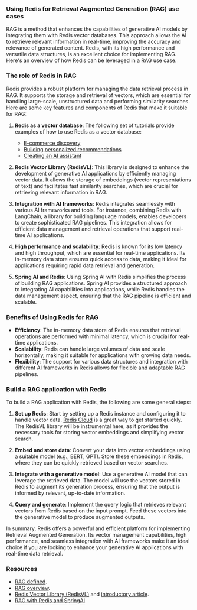 ### Using Redis for Retrieval Augmented Generation (RAG) use cases

RAG is a method that enhances the capabilities of generative AI models by integrating them with Redis vector databases.
This approach allows the AI to retrieve relevant information in real-time, improving the accuracy and relevance of generated content.
Redis, with its high performance and versatile data structures, is an excellent choice for implementing RAG.
Here's an overview of how Redis can be leveraged in a RAG use case.

### The role of Redis in RAG

Redis provides a robust platform for managing the data retrieval process in RAG.
It supports the storage and retrieval of vectors, which are essential for handling large-scale, unstructured data and performing similarity searches.
Here are some key features and components of Redis that make it suitable for RAG:

1. **Redis as a vector database**: The following set of tutorials provide examples of how to use Redis as a vector database:
    - [E-commerce discovery](redisinsight:_?tutorialId=e-commerce-discovery)
    - [Building personalized recommendations](redisinsight:_?tutorialId=personalized_recommendations)
    - [Creating an AI assistant](redisinsight:_?tutorialId=ai_assistant)

1. **Redis Vector Library (RedisVL)**: This library is designed to enhance the development of generative AI applications by efficiently managing vector data. It allows the storage of embeddings (vector representations of text) and facilitates fast similarity searches, which are crucial for retrieving relevant information in RAG.

1. **Integration with AI frameworks**: Redis integrates seamlessly with various AI frameworks and tools. For instance, combining Redis with LangChain, a library for building language models, enables developers to create sophisticated RAG pipelines. This integration allows for efficient data management and retrieval operations that support real-time AI applications.

1. **High performance and scalability**: Redis is known for its low latency and high throughput, which are essential for real-time applications. Its in-memory data store ensures quick access to data, making it ideal for applications requiring rapid data retrieval and generation.

1. **Spring AI and Redis**: Using Spring AI with Redis simplifies the process of building RAG applications. Spring AI provides a structured approach to integrating AI capabilities into applications, while Redis handles the data management aspect, ensuring that the RAG pipeline is efficient and scalable.

### Benefits of Using Redis for RAG

- **Efficiency**: The in-memory data store of Redis ensures that retrieval operations are performed with minimal latency, which is crucial for real-time applications.
- **Scalability**: Redis can handle large volumes of data and scale horizontally, making it suitable for applications with growing data needs.
- **Flexibility**: The support for various data structures and integration with different AI frameworks in Redis allows for flexible and adaptable RAG pipelines.

### Build a RAG application with Redis

To build a RAG application with Redis, the following are some general steps:

1. **Set up Redis**: Start by setting up a Redis instance and configuring it to handle vector data. [Redis Cloud](https://redis.io/try-free/?utm_source=redisinsight&utm_medium=app&utm_campaign=RAG_tutorial) is a great way to get started quickly. The RedisVL library will be instrumental here, as it provides the necessary tools for storing vector embeddings and simplifying vector search.

1. **Embed and store data**: Convert your data into vector embeddings using a suitable model (e.g., BERT, GPT). Store these embeddings in Redis, where they can be quickly retrieved based on vector searches.

1. **Integrate with a generative model**: Use a generative AI model that can leverage the retrieved data. The model will use the vectors stored in Redis to augment its generation process, ensuring that the output is informed by relevant, up-to-date information.

1. **Query and generate**: Implement the query logic that retrieves relevant vectors from Redis based on the input prompt. Feed these vectors into the generative model to produce augmented outputs.

In summary, Redis offers a powerful and efficient platform for implementing Retrieval Augmented Generation. Its vector management capabilities, high performance, and seamless integration with AI frameworks make it an ideal choice if you are looking to enhance your generative AI applications with real-time data retrieval.

### Resources

- [RAG defined](https://redis.io/glossary/retrieval-augmented-generation/?utm_source=redisinsight&utm_medium=main&utm_campaign=tutorials).
- [RAG overview](https://redis.io/kb/doc/2ok7xd1drq/how-to-perform-retrieval-augmented-generation-rag-with-redis?utm_source=redisinsight&utm_medium=main&utm_campaign=tutorials).
- [Redis Vector Library (RedisVL)](https://redis.io/docs/latest/integrate/redisvl/?utm_source=redisinsight&utm_medium=main&utm_campaign=tutorials) and [introductory article](https://redis.io/blog/introducing-the-redis-vector-library-for-enhancing-genai-development/?utm_source=redisinsight&utm_medium=main&utm_campaign=tutorials).
- [RAG with Redis and SpringAI](https://redis.io/blog/building-a-rag-application-with-redis-and-spring-ai/?utm_source=redisinsight&utm_medium=main&utm_campaign=tutorials)
